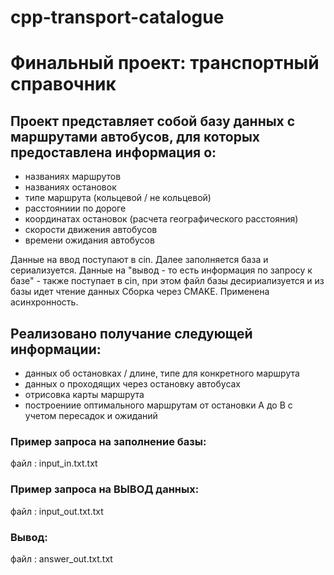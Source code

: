 # cpp-transport-catalogue
# Финальный проект: транспортный справочник 

## Проект представляет собой базу данных с маршрутами автобусов, для которых предоставлена информация о: ##
- названиях маршрутов
- названиях остановок
- типе маршрута (кольцевой / не кольцевой)
- расстояниии по дороге
- координатах остановок (расчета географического расстояния)
- скорости движения автобусов
- времени ожидания автобусов

Данные на ввод поступают в cin. Далее заполняется база и сериализуется. 
Данные на "вывод - то есть информация по запросу к базе" - также поступает в cin, при этом файл базы десириализуется и из базы идет чтение данных
Сборка через CMAKE. 
Применена асинхронность.

## Реализовано получание следующей информации: ##
- данных об остановках / длине, типе для конкретного маршрута
- данных о проходящих через остановку автобусах
- отрисовка карты маршрута
- построениие оптимального маршрутам от остановки A до B с учетом пересадок и ожиданий

### Пример запроса на заполнение базы: ###
файл : input_in.txt.txt


### Пример запроса на ВЫВОД данных: ###
файл : input_out.txt.txt

### Вывод: ###
файл : answer_out.txt.txt
  
  
